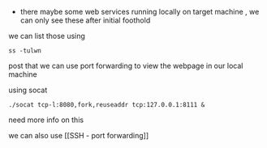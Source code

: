 
- there maybe some web services running locally on target machine , we can only see these after initial foothold

 we can list those using
```
ss -tulwn

```

post that we can use port forwarding to view the webpage in our local machine

using socat

```
./socat tcp-l:8080,fork,reuseaddr tcp:127.0.0.1:8111 &
```

need more info on this

we can also use [[SSH - port forwarding]]


